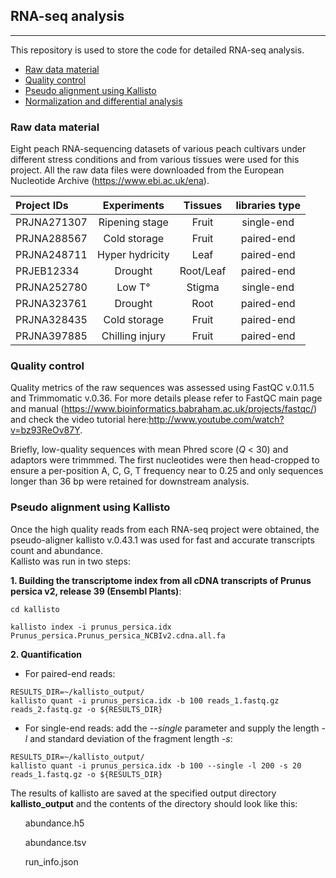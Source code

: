 ## RNA-seq analysis  
------

This repository is used to store the code for detailed RNA-seq analysis.

- [Raw data material](#Raw-data-material)
- [Quality control](#Quality-control)
- [Pseudo alignment using Kallisto](#Pseudoalignment-using-Kallisto)
- [Normalization and differential analysis](#Normalization-and-differential-analysis)  



### Raw data material
Eight peach RNA-sequencing datasets of various peach cultivars under different stress conditions and from various tissues were used for this project. All the raw data files were downloaded from the European Nucleotide Archive (https://www.ebi.ac.uk/ena).


| Project IDs    | Experiments        | Tissues     |libraries type  |
| :--------------| :-----------------:|:-----------:|:--------------:|
| PRJNA271307    | Ripening stage     | Fruit       |single-end      |
| PRJNA288567    | Cold storage       | Fruit       |paired-end      |
| PRJNA248711    | Hyper hydricity    | Leaf        |paired-end      |
| PRJEB12334     | Drought            | Root/Leaf   |paired-end      |
| PRJNA252780    | Low T°             | Stigma      |single-end      |
| PRJNA323761    | Drought            | Root        |paired-end      |
| PRJNA328435    | Cold storage       | Fruit       |paired-end      |
| PRJNA397885    | Chilling injury    | Fruit       |paired-end      |



### Quality control

Quality metrics of the raw sequences was assessed using FastQC v.0.11.5 and Trimmomatic v.0.36.
For more details please refer to FastQC main page and manual (https://www.bioinformatics.babraham.ac.uk/projects/fastqc/) and check the video tutorial here:http://www.youtube.com/watch?v=bz93ReOv87Y. 

Briefly, low-quality sequences with mean Phred score (*Q* < 30) and adaptors were trimmmed. The first nucleotides were then head-cropped to ensure a per-position A, C, G, T frequency near to 0.25 and only sequences longer than 36 bp were retained for downstream analysis.  
  
    
### Pseudo alignment using Kallisto    
Once the high quality reads from each RNA-seq project were obtained, the pseudo-aligner kallisto v.0.43.1 was used for fast and accurate transcripts count and abundance.  
Kallisto was run in two steps:  

**1. Building the transcriptome index from all cDNA transcripts of Prunus persica v2, release 39 (Ensembl Plants)**:

```console
cd kallisto  

kallisto index -i prunus_persica.idx Prunus_persica.Prunus_persica_NCBIv2.cdna.all.fa
```

**2. Quantification**

  - For paired-end reads:
  
  ````console
  RESULTS_DIR=~/kallisto_output/
  kallisto quant -i prunus_persica.idx -b 100 reads_1.fastq.gz reads_2.fastq.gz -o ${RESULTS_DIR}
  ````

  - For single-end reads:
add the *--single* </span>  parameter and supply the length *-l*  and standard deviation of the fragment length *-s*:
  
  ````console
  RESULTS_DIR=~/kallisto_output/
  kallisto quant -i prunus_persica.idx -b 100 --single -l 200 -s 20 reads_1.fastq.gz -o ${RESULTS_DIR}
  
  ````

The results of kallisto are saved at the specified output directory **kallisto_output** and the contents of the directory should look like this:
<ul> abundance.h5 </ul>
 <ul> abundance.tsv </ul>
  <ul> run_info.json </ul>
